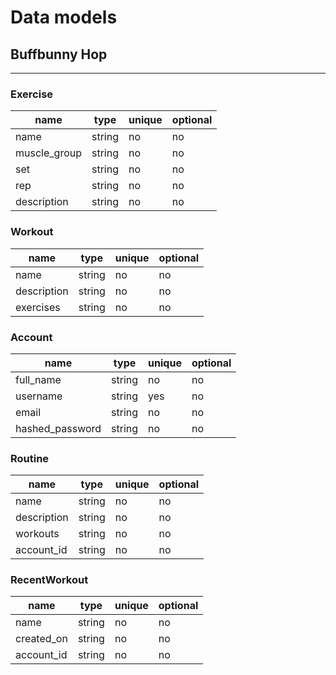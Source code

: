 # Data models

## Buffbunny Hop

---

### Exercise

| name          | type   | unique | optional |
| --------------| ------ | ------ | -------- |
| name          | string | no     | no       |
| muscle_group  | string | no     | no       |
| set           | string | no     | no       |
| rep           | string | no     | no       |
| description   | string | no     | no       |


### Workout

| name          | type   | unique | optional |
| ------------- | -------| ------ | -------- |
| name          | string | no     | no       |
| description   | string | no     | no       |
| exercises     | string | no     | no       |


### Account

| name             | type   | unique | optional |
| -----------------| -------| ------ | -------- |
| full_name        | string | no     | no       |
| username         | string | yes    | no       |
| email            | string | no     | no       |
| hashed_password  | string | no     | no       |


### Routine
| name          | type   | unique | optional |
| --------------| -------| ------ | -------- |
| name          | string | no     | no       |
| description   | string | no     | no       |
| workouts      | string | no     | no       |
| account_id    | string | no     | no       |


### RecentWorkout
| name          | type   | unique | optional |
| --------------| -------| ------ | -------- |
| name          | string | no     | no       |
| created_on    | string | no     | no       |
| account_id    | string | no     | no       |
